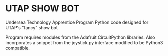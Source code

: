 # UTAP SHOW BOT
Undersea Technology Apprentice Program Python code designed for UTAP's "fancy" show bot

Program requires modules from the Adafruit CircuitPython libraries.  Also incorporates a snippet from the joystick.py interface modified to be Python3 compatible.  
